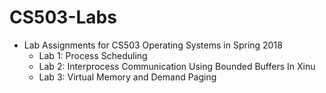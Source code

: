 # CS503-Labs

- Lab Assignments for CS503 Operating Systems in Spring 2018
    - Lab 1: Process Scheduling
    - Lab 2: Interprocess Communication Using Bounded Buffers In Xinu
    - Lab 3: Virtual Memory and Demand Paging

